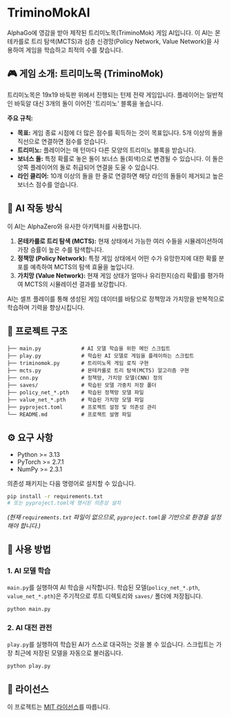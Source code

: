 # TriminoMokAI

AlphaGo에 영감을 받아 제작된 트리미노목(TriminoMok) 게임 AI입니다. 이 AI는 몬테카를로 트리 탐색(MCTS)과 심층 신경망(Policy Network, Value Network)을 사용하여 게임을 학습하고 최적의 수를 찾습니다.

## 🎮 게임 소개: 트리미노목 (TriminoMok)

트리미노목은 19x19 바둑판 위에서 진행되는 턴제 전략 게임입니다. 플레이어는 일반적인 바둑알 대신 3개의 돌이 이어진 '트리미노' 블록을 놓습니다.

**주요 규칙:**
- **목표:** 게임 종료 시점에 더 많은 점수를 획득하는 것이 목표입니다. 5개 이상의 돌을 직선으로 연결하면 점수를 얻습니다.
- **트리미노:** 플레이어는 매 턴마다 다른 모양의 트리미노 블록을 받습니다.
- **보너스 돌:** 특정 확률로 놓은 돌이 보너스 돌(회색)으로 변경될 수 있습니다. 이 돌은 양쪽 플레이어의 돌로 취급되어 연결을 도울 수 있습니다.
- **라인 클리어:** 10개 이상의 돌을 한 줄로 연결하면 해당 라인의 돌들이 제거되고 높은 보너스 점수를 얻습니다.

## 🤖 AI 작동 방식

이 AI는 AlphaZero와 유사한 아키텍처를 사용합니다.

1.  **몬테카를로 트리 탐색 (MCTS):** 현재 상태에서 가능한 여러 수들을 시뮬레이션하여 가장 승률이 높은 수를 탐색합니다.
2.  **정책망 (Policy Network):** 특정 게임 상태에서 어떤 수가 유망한지에 대한 확률 분포를 예측하여 MCTS의 탐색 효율을 높입니다.
3.  **가치망 (Value Network):** 현재 게임 상태가 얼마나 유리한지(승리 확률)를 평가하여 MCTS의 시뮬레이션 결과를 보강합니다.

AI는 셀프 플레이를 통해 생성된 게임 데이터를 바탕으로 정책망과 가치망을 반복적으로 학습하며 기력을 향상시킵니다.

## 📂 프로젝트 구조

```
├── main.py             # AI 모델 학습을 위한 메인 스크립트
├── play.py             # 학습된 AI 모델로 게임을 플레이하는 스크립트
├── triminomok.py       # 트리미노목 게임 로직 구현
├── mcts.py             # 몬테카를로 트리 탐색(MCTS) 알고리즘 구현
├── cnn.py              # 정책망, 가치망 모델(CNN) 정의
├── saves/              # 학습된 모델 가중치 저장 폴더
├── policy_net_*.pth    # 학습된 정책망 모델 파일
├── value_net_*.pth     # 학습된 가치망 모델 파일
├── pyproject.toml      # 프로젝트 설정 및 의존성 관리
└── README.md           # 프로젝트 설명 파일
```

## ⚙️ 요구 사항

- Python >= 3.13
- PyTorch >= 2.7.1
- NumPy >= 2.3.1

의존성 패키지는 다음 명령어로 설치할 수 있습니다.
```bash
pip install -r requirements.txt 
# 또는 pyproject.toml에 명시된 의존성 설치
```
*(현재 `requirements.txt` 파일이 없으므로, `pyproject.toml`을 기반으로 환경을 설정해야 합니다.)*

## 🚀 사용 방법

### 1. AI 모델 학습

`main.py`를 실행하여 AI 학습을 시작합니다. 학습된 모델(`policy_net_*.pth`, `value_net_*.pth`)은 주기적으로 루트 디렉토리와 `saves/` 폴더에 저장됩니다.

```bash
python main.py
```

### 2. AI 대전 관전

`play.py`를 실행하여 학습된 AI가 스스로 대국하는 것을 볼 수 있습니다. 스크립트는 가장 최근에 저장된 모델을 자동으로 불러옵니다.

```bash
python play.py
```

## 📄 라이선스

이 프로젝트는 [MIT 라이선스](LICENSE)를 따릅니다.
